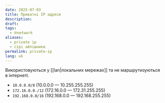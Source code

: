 ```yaml
---
date: 2025-07-03
title: Приватні IP адреси
description: 
draft: 
tags:
  - 🌐network
aliases:
  - private ip
  - сірі айпішники
permalink: private-ip
lang: uk
---
```


Використовуються у [[lan|локальних мережах]] та не маршрутизуються в інтернеті.

- `10.0.0.0/8` (10.0.0.0 — 10.255.255.255)
- `172.16.0.0./12` (172.16.0.0 — 172.31.255.255)
- `192.168.0.0/16` (192.168.0.0 — 192.168.255.255)
